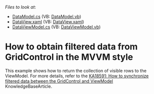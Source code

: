 <!-- default file list -->
*Files to look at*:

* [DataModel.cs](<./CS/ExpressionEvaluator Filter/Model/DataModel.cs>) (VB: [DataModel.vb](<./VB/ExpressionEvaluator Filter/Model/DataModel.vb>))
* [DataView.xaml](<./CS/ExpressionEvaluator Filter/View/DataView.xaml>) (VB: [DataView.xaml](<./VB/ExpressionEvaluator Filter/View/DataView.xaml>))
* [DataViewModel.cs](<./CS/ExpressionEvaluator Filter/ViewModel/DataViewModel.cs>) (VB: [DataViewModel.vb](<./VB/ExpressionEvaluator Filter/ViewModel/DataViewModel.vb>))
<!-- default file list end -->
# How to obtain filtered data from GridControl in the MVVM style


<p>This example shows how to return the collection of visible rows to the ViewModel. For more details, refer to the <a href="https://www.devexpress.com/Support/Center/p/KA18591">KA18591: How to synchronize filtered data between the GridControl and ViewModel</a> KnowledgeBaseArticle.</p>

<br/>


